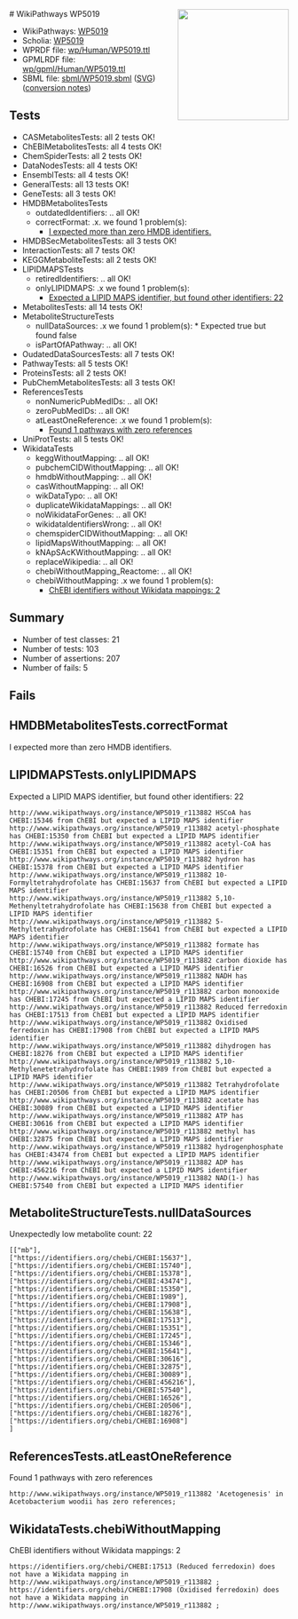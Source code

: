 <img style="float: right; width: 200px" src="../logo.png" />
# WikiPathways WP5019

* WikiPathways: [WP5019](https://identifiers.org/wikipathways:WP5019)
* Scholia: [WP5019](https://scholia.toolforge.org/wikipathways/WP5019)
* WPRDF file: [wp/Human/WP5019.ttl](../wp/Human/WP5019.ttl)
* GPMLRDF file: [wp/gpml/Human/WP5019.ttl](../wp/gpml/Human/WP5019.ttl)
* SBML file: [sbml/WP5019.sbml](../sbml/WP5019.sbml) ([SVG](../sbml/WP5019.svg)) ([conversion notes](../sbml/WP5019.txt))

## Tests
* CASMetabolitesTests: all 2 tests OK!
* ChEBIMetabolitesTests: all 4 tests OK!
* ChemSpiderTests: all 2 tests OK!
* DataNodesTests: all 4 tests OK!
* EnsemblTests: all 4 tests OK!
* GeneralTests: all 13 tests OK!
* GeneTests: all 3 tests OK!
* HMDBMetabolitesTests
    * outdatedIdentifiers: .. all OK!
    * correctFormat: .x. we found 1 problem(s):
        * [I expected more than zero HMDB identifiers.](#ad154c1e)
* HMDBSecMetabolitesTests: all 3 tests OK!
* InteractionTests: all 7 tests OK!
* KEGGMetaboliteTests: all 2 tests OK!
* LIPIDMAPSTests
    * retiredIdentifiers: .. all OK!
    * onlyLIPIDMAPS: .x we found 1 problem(s):
        * [Expected a LIPID MAPS identifier, but found other identifiers: 22](#d0bfb699)
* MetabolitesTests: all 14 tests OK!
* MetaboliteStructureTests
    * nullDataSources: .x we found 1 problem(s):
            * Expected true but found false
    * isPartOfAPathway: .. all OK!
* OudatedDataSourcesTests: all 7 tests OK!
* PathwayTests: all 5 tests OK!
* ProteinsTests: all 2 tests OK!
* PubChemMetabolitesTests: all 3 tests OK!
* ReferencesTests
    * nonNumericPubMedIDs: .. all OK!
    * zeroPubMedIDs: .. all OK!
    * atLeastOneReference: .x we found 1 problem(s):
        * [Found 1 pathways with zero references](#35eb778e)
* UniProtTests: all 5 tests OK!
* WikidataTests
    * keggWithoutMapping: .. all OK!
    * pubchemCIDWithoutMapping: .. all OK!
    * hmdbWithoutMapping: .. all OK!
    * casWithoutMapping: .. all OK!
    * wikDataTypo: .. all OK!
    * duplicateWikidataMappings: .. all OK!
    * noWikidataForGenes: .. all OK!
    * wikidataIdentifiersWrong: .. all OK!
    * chemspiderCIDWithoutMapping: .. all OK!
    * lipidMapsWithoutMapping: .. all OK!
    * kNApSAcKWithoutMapping: .. all OK!
    * replaceWikipedia: .. all OK!
    * chebiWithoutMapping_Reactome: .. all OK!
    * chebiWithoutMapping: .x we found 1 problem(s):
        * [ChEBI identifiers without Wikidata mappings: 2](#a8d554ce)


## Summary

* Number of test classes: 21
* Number of tests: 103
* Number of assertions: 207
* Number of fails: 5

## Fails

<a name="ad154c1e" />

## HMDBMetabolitesTests.correctFormat

I expected more than zero HMDB identifiers.
<a name="d0bfb699" />

## LIPIDMAPSTests.onlyLIPIDMAPS

Expected a LIPID MAPS identifier, but found other identifiers: 22
```
http://www.wikipathways.org/instance/WP5019_r113882 HSCoA has CHEBI:15346 from ChEBI but expected a LIPID MAPS identifier
http://www.wikipathways.org/instance/WP5019_r113882 acetyl-phosphate has CHEBI:15350 from ChEBI but expected a LIPID MAPS identifier
http://www.wikipathways.org/instance/WP5019_r113882 acetyl-CoA has CHEBI:15351 from ChEBI but expected a LIPID MAPS identifier
http://www.wikipathways.org/instance/WP5019_r113882 hydron has CHEBI:15378 from ChEBI but expected a LIPID MAPS identifier
http://www.wikipathways.org/instance/WP5019_r113882 10-Formyltetrahydrofolate has CHEBI:15637 from ChEBI but expected a LIPID MAPS identifier
http://www.wikipathways.org/instance/WP5019_r113882 5,10-Methenyltetrahydrofolate has CHEBI:15638 from ChEBI but expected a LIPID MAPS identifier
http://www.wikipathways.org/instance/WP5019_r113882 5-Methyltetrahydrofolate has CHEBI:15641 from ChEBI but expected a LIPID MAPS identifier
http://www.wikipathways.org/instance/WP5019_r113882 formate has CHEBI:15740 from ChEBI but expected a LIPID MAPS identifier
http://www.wikipathways.org/instance/WP5019_r113882 carbon dioxide has CHEBI:16526 from ChEBI but expected a LIPID MAPS identifier
http://www.wikipathways.org/instance/WP5019_r113882 NADH has CHEBI:16908 from ChEBI but expected a LIPID MAPS identifier
http://www.wikipathways.org/instance/WP5019_r113882 carbon monooxide has CHEBI:17245 from ChEBI but expected a LIPID MAPS identifier
http://www.wikipathways.org/instance/WP5019_r113882 Reduced ferredoxin has CHEBI:17513 from ChEBI but expected a LIPID MAPS identifier
http://www.wikipathways.org/instance/WP5019_r113882 Oxidised ferredoxin has CHEBI:17908 from ChEBI but expected a LIPID MAPS identifier
http://www.wikipathways.org/instance/WP5019_r113882 dihydrogen has CHEBI:18276 from ChEBI but expected a LIPID MAPS identifier
http://www.wikipathways.org/instance/WP5019_r113882 5,10-Methylenetetrahydrofolate has CHEBI:1989 from ChEBI but expected a LIPID MAPS identifier
http://www.wikipathways.org/instance/WP5019_r113882 Tetrahydrofolate has CHEBI:20506 from ChEBI but expected a LIPID MAPS identifier
http://www.wikipathways.org/instance/WP5019_r113882 acetate has CHEBI:30089 from ChEBI but expected a LIPID MAPS identifier
http://www.wikipathways.org/instance/WP5019_r113882 ATP has CHEBI:30616 from ChEBI but expected a LIPID MAPS identifier
http://www.wikipathways.org/instance/WP5019_r113882 methyl has CHEBI:32875 from ChEBI but expected a LIPID MAPS identifier
http://www.wikipathways.org/instance/WP5019_r113882 hydrogenphosphate has CHEBI:43474 from ChEBI but expected a LIPID MAPS identifier
http://www.wikipathways.org/instance/WP5019_r113882 ADP has CHEBI:456216 from ChEBI but expected a LIPID MAPS identifier
http://www.wikipathways.org/instance/WP5019_r113882 NAD(1-) has CHEBI:57540 from ChEBI but expected a LIPID MAPS identifier
```

<a name="919041aa" />

## MetaboliteStructureTests.nullDataSources

Unexpectedly low metabolite count: 22
```
[["mb"],
["https://identifiers.org/chebi/CHEBI:15637"],
["https://identifiers.org/chebi/CHEBI:15740"],
["https://identifiers.org/chebi/CHEBI:15378"],
["https://identifiers.org/chebi/CHEBI:43474"],
["https://identifiers.org/chebi/CHEBI:15350"],
["https://identifiers.org/chebi/CHEBI:1989"],
["https://identifiers.org/chebi/CHEBI:17908"],
["https://identifiers.org/chebi/CHEBI:15638"],
["https://identifiers.org/chebi/CHEBI:17513"],
["https://identifiers.org/chebi/CHEBI:15351"],
["https://identifiers.org/chebi/CHEBI:17245"],
["https://identifiers.org/chebi/CHEBI:15346"],
["https://identifiers.org/chebi/CHEBI:15641"],
["https://identifiers.org/chebi/CHEBI:30616"],
["https://identifiers.org/chebi/CHEBI:32875"],
["https://identifiers.org/chebi/CHEBI:30089"],
["https://identifiers.org/chebi/CHEBI:456216"],
["https://identifiers.org/chebi/CHEBI:57540"],
["https://identifiers.org/chebi/CHEBI:16526"],
["https://identifiers.org/chebi/CHEBI:20506"],
["https://identifiers.org/chebi/CHEBI:18276"],
["https://identifiers.org/chebi/CHEBI:16908"]
]
```

<a name="35eb778e" />

## ReferencesTests.atLeastOneReference

Found 1 pathways with zero references
```
http://www.wikipathways.org/instance/WP5019_r113882 'Acetogenesis' in Acetobacterium woodii has zero references; 
```

<a name="a8d554ce" />

## WikidataTests.chebiWithoutMapping

ChEBI identifiers without Wikidata mappings: 2
```
https://identifiers.org/chebi/CHEBI:17513 (Reduced ferredoxin) does not have a Wikidata mapping in http://www.wikipathways.org/instance/WP5019_r113882 ; 
https://identifiers.org/chebi/CHEBI:17908 (Oxidised ferredoxin) does not have a Wikidata mapping in http://www.wikipathways.org/instance/WP5019_r113882 ; 
```

